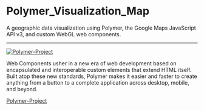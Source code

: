 Polymer_Visualization_Map
=========================

A geographic data visualization using Polymer, the Google Maps JavaScript API v3, and custom WebGL web components.

***
[![Polymer-Project](http://www.polymer-project.org/images/logos/lockup.svg)](http://www.polymer-project.org/)

Web Components usher in a new era of web development based on encapsulated and interoperable custom elements that extend HTML itself. Built atop these new standards, Polymer makes it easier and faster to create anything from a button to a complete application across desktop, mobile, and beyond.

[Polymer-Project](http://www.polymer-project.org/) 
